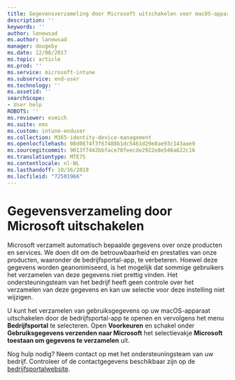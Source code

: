 ```yaml
---
title: Gegevensverzameling door Microsoft uitschakelen voor macOS-apparaten | Microsoft Docs
description: ''
keywords: ''
author: lenewsad
ms.author: lanewsad
manager: dougeby
ms.date: 12/08/2017
ms.topic: article
ms.prod: ''
ms.service: microsoft-intune
ms.subservice: end-user
ms.technology: ''
ms.assetid: ''
searchScope:
- User help
ROBOTS: ''
ms.reviewer: esmich
ms.suite: ems
ms.custom: intune-enduser
ms.collection: M365-identity-device-management
ms.openlocfilehash: 08d0874f3f67488b1dc5461d29e8ae93c143aae9
ms.sourcegitcommit: 9013f7442bbface78feecde2922e8e546a622c16
ms.translationtype: MTE75
ms.contentlocale: nl-NL
ms.lasthandoff: 10/16/2019
ms.locfileid: "72501966"
---
```

# <a name="how-to-turn-off-microsoft-data-collection"></a>Gegevensverzameling door Microsoft uitschakelen

Microsoft verzamelt automatisch bepaalde gegevens over onze producten en services. We doen dit om de betrouwbaarheid en prestaties van onze producten, waaronder de bedrijfsportal-app, te verbeteren. Hoewel deze gegevens worden geanonimiseerd, is het mogelijk dat sommige gebruikers het verzamelen van deze gegevens niet prettig vinden. Het ondersteuningsteam van het bedrijf heeft geen controle over het verzamelen van deze gegevens en kan uw selectie voor deze instelling niet wijzigen.

U kunt het verzamelen van gebruiksgegevens op uw macOS-apparaat uitschakelen door de bedrijfsportal-app te openen en vervolgens het menu **Bedrijfsportal** te selecteren. Open **Voorkeuren** en schakel onder **Gebruiksgegevens verzenden naar Microsoft** het selectievakje **Microsoft toestaan om gegevens te verzamelen** uit.

Nog hulp nodig? Neem contact op met het ondersteuningsteam van uw bedrijf. Controleer of de contactgegevens beschikbaar zijn op de [bedrijfsportalwebsite](https://go.microsoft.com/fwlink/?linkid=2010980).
